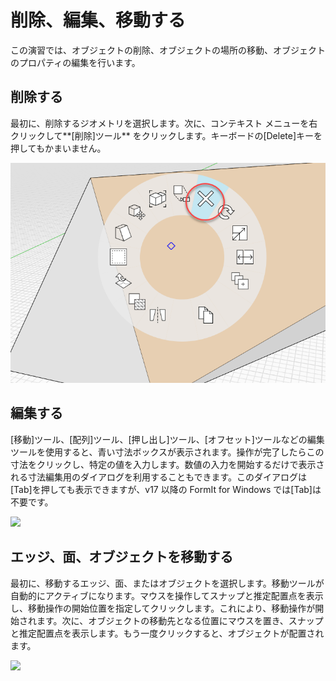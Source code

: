 # 削除、編集、移動する

この演習では、オブジェクトの削除、オブジェクトの場所の移動、オブジェクトのプロパティの編集を行います。

## 削除する

最初に、削除するジオメトリを選択します。次に、コンテキスト メニューを右クリックして**[削除]ツール** をクリックします。キーボードの[Delete]キーを押してもかまいません。

![](<../.gitbook/assets/delete (1).png>)

## 編集する

[移動]ツール、[配列]ツール、[押し出し]ツール、[オフセット]ツールなどの編集ツールを使用すると、青い寸法ボックスが表示されます。操作が完了したらこの寸法をクリックし、特定の値を入力します。数値の入力を開始するだけで表示される寸法編集用のダイアログを利用することもできます。このダイアログは[Tab]を押しても表示できますが、v17 以降の FormIt for Windows では[Tab]は不要です。

![](<../.gitbook/assets/edit\_dimensions (1).png>)

## エッジ、面、オブジェクトを移動する

最初に、移動するエッジ、面、またはオブジェクトを選択します。移動ツールが自動的にアクティブになります。マウスを操作してスナップと推定配置点を表示し、移動操作の開始位置を指定してクリックします。これにより、移動操作が開始されます。次に、オブジェクトの移動先となる位置にマウスを置き、スナップと推定配置点を表示します。もう一度クリックすると、オブジェクトが配置されます。

![](../.gitbook/assets/edit\_edge.png)
